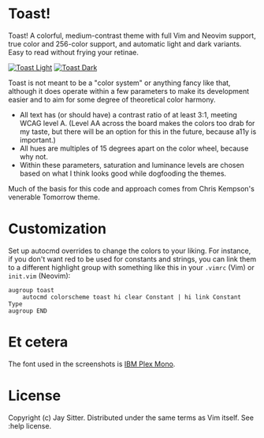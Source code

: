 # Toast!

Toast! A colorful, medium-contrast theme with full Vim and Neovim support, true
color and 256-color support, and automatic light and dark variants. Easy to read
without frying your retinae.

[![Toast Light](https://live.staticflickr.com/65535/50524666302_001703f6b1_b.jpg)](https://flic.kr/p/2jYG83f)
[![Toast Dark](https://live.staticflickr.com/65535/50524666187_1866f8a909_b.jpg)](https://flic.kr/p/2jYG81g)

Toast is not meant to be a "color system" or anything fancy like that,
although it does operate within a few parameters to make its development
easier and to aim for some degree of theoretical color harmony.

- All text has (or should have) a contrast ratio of at least 3:1, meeting WCAG
  level A. (Level AA across the board makes the colors too drab for my taste,
  but there will be an option for this in the future, because a11y is
  important.)
- All hues are multiples of 15 degrees apart on the color wheel, because why
  not.
- Within these parameters, saturation and luminance levels are chosen based on
  what I think looks good while dogfooding the themes.

Much of the basis for this code and approach comes from Chris Kempson's
venerable Tomorrow theme.

# Customization

Set up autocmd overrides to change the colors to your liking. For instance, if
you don't want red to be used for constants and strings, you can link them to a
different highlight group with something like this in your `.vimrc` (Vim) or
`init.vim` (Neovim):

```vim
augroup toast
	autocmd colorscheme toast hi clear Constant | hi link Constant Type
augroup END
```

# Et cetera

The font used in the screenshots is [IBM Plex Mono](https://github.com/IBM/plex).

# License

Copyright (c) Jay Sitter. Distributed under the same terms as Vim itself. See
:help license.
